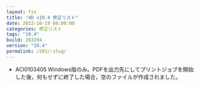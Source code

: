 ```yaml
---
layout: fix
title: "4D v19.4 修正リスト"
date: 2022-10-19 08:00:00
categories: 修正リスト
tags: "19.4"
build: 283204
version: "19.4" 
permalink: /293/:slug/
---
```


* ACI0103405 Windows版のみ。PDFを出力先にしてプリントジョブを開始した後，何もせずに終了した場合，空のファイルが作成されました。
